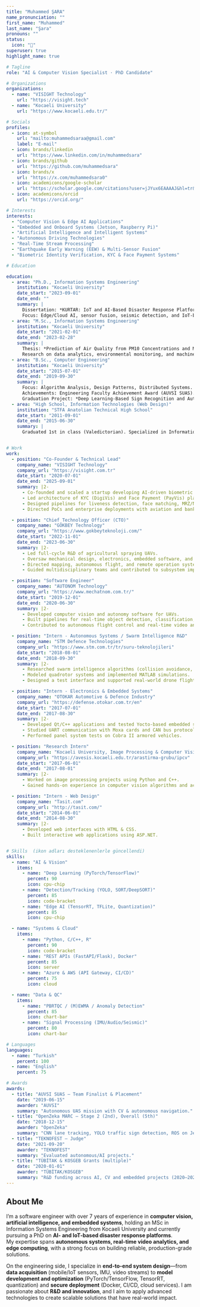 ```yaml
---
title: "Muhammed ŞARA"
name_pronunciation: ""
first_name: "Muhammed"
last_name: "Şara"
pronouns: ""
status:
  icon: "🔬"
superuser: true
highlight_name: true

# Tagline
role: "AI & Computer Vision Specialist · PhD Candidate"

# Organizations
organizations:
  - name: "VISIGHT Technology"
    url: "https://visight.tech"
  - name: "Kocaeli University"
    url: "https://www.kocaeli.edu.tr/"

# Socials
profiles:
  - icon: at-symbol
    url: "mailto:muhammedsaraa@gmail.com"
    label: "E-mail"
  - icon: brands/linkedin
    url: "https://www.linkedin.com/in/muhammedsara"
  - icon: brands/github
    url: "https://github.com/muhammedsara"
  - icon: brands/x
    url: "https://x.com/muhammedsara0"
  - icon: academicons/google-scholar
    url: "https://scholar.google.com/citations?user=jJYux6EAAAAJ&hl=tr&oi=ao"
  - icon: academicons/orcid
    url: "https://orcid.org/"

# Interests
interests:
  - "Computer Vision & Edge AI Applications"
  - "Embedded and Onboard Systems (Jetson, Raspberry Pi)"
  - "Artificial Intelligence and Intelligent Systems"
  - "Autonomous Driving Technologies"
  - "Real-Time Stream Processing"
  - "Earthquake Early Warning (EEW) & Multi-Sensor Fusion"
  - "Biometric Identity Verification, KYC & Face Payment Systems"

# Education

education:
  - area: "Ph.D., Information Systems Engineering"
    institution: "Kocaeli University"
    date_start: "2023-09-01"
    date_end: ""
    summary: |
      Dissertation: *KURTAR: IoT and AI-Based Disaster Response Platform (TÜBİTAK 1001 Supported Project)*.  
      Focus: Edge/Cloud AI, sensor fusion, seismic detection, and IoT-based disaster management.
  - area: "M.Sc., Information Systems Engineering"
    institution: "Kocaeli University"
    date_start: "2021-02-01"
    date_end: "2023-02-28"
    summary: |
      Thesis: *Prediction of Air Quality from PM10 Concentrations and Meteorological Information Using Cross-Data Analytics*.  
      Research on data analytics, environmental monitoring, and machine learning.
  - area: "B.Sc., Computer Engineering"
    institution: "Kocaeli University"
    date_start: "2015-07-01"
    date_end: "2019-09-30"
    summary: |
      Focus: Algorithm Analysis, Design Patterns, Distributed Systems.  
      Achievements: Engineering Faculty Achievement Award (AUVSI SUAS).  
      Graduation Project: *Deep Learning-Based Sign Recognition and Autonomous Driving Development*.
  - area: "High School, Information Technologies (Web Design)"
    institution: "STFA Anatolian Technical High School"
    date_start: "2011-09-01"
    date_end: "2015-06-30"
    summary: |
      Graduated 1st in class (Valedictorian). Specialized in Information Technologies and Web Design.


# Work
work:
  - position: "Co-Founder & Technical Lead"
    company_name: "VISIGHT Technology"
    company_url: "https://visight.com.tr"
    date_start: "2020-07-01"
    date_end: "2025-09-01"
    summary: |2-
      - Co-founded and scaled a startup developing AI-driven biometric authentication and face payment solutions.  
      - Led architecture of KYC (DigiVis) and Face Payment (PayVis) platforms (Flutter SDK, Azure/AWS, FastAPI, PostgreSQL).  
      - Designed pipelines for liveness detection, face matching, MRZ/NFC integrations, secured with AES-256 encryption.  
      - Directed PoCs and enterprise deployments with aviation and banking partners (e.g., THY).  

  - position: "Chief Technology Officer (CTO)"
    company_name: "GÖKBEY Technology"
    company_url: "https://www.gokbeyteknoloji.com/"
    date_start: "2022-11-01"
    date_end: "2023-06-30"
    summary: |2-
      - Led full-cycle R&D of agricultural spraying UAVs.  
      - Oversaw mechanical design, electronics, embedded software, and ground control stations.  
      - Directed mapping, autonomous flight, and remote operation systems.  
      - Guided multidisciplinary teams and contributed to subsystem implementations.  

  - position: "Software Engineer"
    company_name: "AUTONOM Technology"
    company_url: "https://www.mechatnom.com.tr/"
    date_start: "2019-12-01"
    date_end: "2020-06-30"
    summary: |2-
      - Developed computer vision and autonomy software for UAVs.  
      - Built pipelines for real-time object detection, classification, and localization.  
      - Contributed to autonomous flight control and real-time video analytics.  

  - position: "Intern - Autonomous Systems / Swarm Intelligence R&D"
    company_name: "STM Defence Technologies"
    company_url: "https://www.stm.com.tr/tr/suru-teknolojileri"
    date_start: "2018-08-01"
    date_end: "2018-09-30"
    summary: |2-
      - Researched swarm intelligence algorithms (collision avoidance, velocity matching, flock centering).  
      - Modeled quadrotor systems and implemented MATLAB simulations.  
      - Designed a test interface and supported real-world drone flight tests.  

  - position: "Intern - Electronics & Embedded Systems"
    company_name: "OTOKAR Automotive & Defence Industry"
    company_url: "https://defense.otokar.com.tr/en"
    date_start: "2017-07-01"
    date_end: "2017-08-30"
    summary: |2-
      - Developed Qt/C++ applications and tested Yocto-based embedded systems.  
      - Studied UART communication with Moxa cards and CAN bus protocols.  
      - Performed panel system tests on Cobra II armored vehicles.  

  - position: "Research Intern"
    company_name: "Kocaeli University, Image Processing & Computer Vision Lab"
    company_url: "https://avesis.kocaeli.edu.tr/arastirma-grubu/ipcv"
    date_start: "2017-06-01"
    date_end: "2017-08-01"
    summary: |2-
      - Worked on image processing projects using Python and C++.  
      - Gained hands-on experience in computer vision algorithms and academic research.  

  - position: "Intern - Web Design"
    company_name: "Tasit.com"
    company_url: "http://tasit.com/"
    date_start: "2014-06-01"
    date_end: "2014-08-30"
    summary: |2-
      - Developed web interfaces with HTML & CSS.  
      - Built interactive web applications using ASP.NET.  


# Skills  (ikon adları desteklenenlerle güncellendi)
skills:
  - name: "AI & Vision"
    items:
      - name: "Deep Learning (PyTorch/TensorFlow)"
        percent: 90
        icon: cpu-chip
      - name: "Detection/Tracking (YOLO, SORT/DeepSORT)"
        percent: 85
        icon: code-bracket
      - name: "Edge AI (TensorRT, TFLite, Quantization)"
        percent: 85
        icon: cpu-chip

  - name: "Systems & Cloud"
    items:
      - name: "Python, C/C++, R"
        percent: 90
        icon: code-bracket
      - name: "REST APIs (FastAPI/Flask), Docker"
        percent: 85
        icon: server
      - name: "Azure & AWS (API Gateway, CI/CD)"
        percent: 75
        icon: cloud

  - name: "Data & QC"
    items:
      - name: "PBRTQC / (M)EWMA / Anomaly Detection"
        percent: 85
        icon: chart-bar
      - name: "Signal Processing (IMU/Audio/Seismic)"
        percent: 80
        icon: chart-bar

# Languages
languages:
  - name: "Turkish"
    percent: 100
  - name: "English"
    percent: 75

# Awards
awards:
  - title: "AUVSI SUAS — Team Finalist & Placement"
    date: "2019-06-15"
    awarder: "AUVSI"
    summary: "Autonomous UAS mission with CV & autonomous navigation."
  - title: "OpenZeka MARC — Stage 2 (2nd), Overall (5th)"
    date: "2018-12-15"
    awarder: "OpenZeka"
    summary: "CNN lane tracking, YOLO traffic sign detection, ROS on Jetson TX2."
  - title: "TEKNOFEST — Judge"
    date: "2021-09-20"
    awarder: "TEKNOFEST"
    summary: "Evaluated autonomous/AI projects."
  - title: "TÜBİTAK & KOSGEB Grants (multiple)"
    date: "2020-01-01"
    awarder: "TÜBİTAK/KOSGEB"
    summary: "R&D funding across AI, CV and embedded projects (2020–2025)."
---
```


## About Me

I’m a software engineer with over 7 years of experience in **computer vision, artificial intelligence, and embedded systems**, holding an MSc in Information Systems Engineering from Kocaeli University and currently pursuing a PhD on **AI- and IoT-based disaster response platforms**.  
My expertise spans **autonomous systems, real-time video analytics, and edge computing**, with a strong focus on building reliable, production-grade solutions.  

On the engineering side, I specialize in **end-to-end system design**—from **data acquisition** (mobile/IoT sensors, IMU, video streams) to **model development and optimization** (PyTorch/TensorFlow, TensorRT, quantization) and **secure deployment** (Docker, CI/CD, cloud services). I am passionate about **R&D and innovation**, and I aim to apply advanced technologies to create scalable solutions that have real-world impact.
